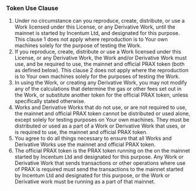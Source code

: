### Token Use Clause

1. Under no circumstance can you reproduce, create, distribute, or use a Work licensed under this License, or any Derivative Work, until the mainnet is started by Incentum Ltd, and designated for this purpose. This clause 1 does not apply where reproduction is to Your own machines solely for the purpose of testing the Work.
2. If you reproduce, create, distribute or use a Work licensed under this License, or any Derivative Work, the Work and/or Derivative Work must use, and be required to use, the mainnet and official PRAX token (both as defined below). This clause 2 does not apply where the reproduction is to Your own machines solely for the purposes of testing the Work.
3. In using the Work, or creating any Derivative Work, you may not modify any of the calculations that determine the gas or other fees set out in the Work, or substitute another token for the official PRAX token, unless specifically stated otherwise.
4. Works and Derivative Works that do not use, or are not required to use, the mainnet and official PRAX token cannot be distributed or used alone, except solely for testing purposes on Your own machines. They must be distributed or used as a part of a Work or Derivative Work that uses, or is required to use, the mainnet and official PRAX token.
5. You agree to do all things necessary to ensure that all Works and Derivative Works use the mainnet and official PRAX token.
6. The official PRAX token is the PRAX token running on the on the mainnet started by Incentum Ltd and designated for this purpose. Any Work or Derivative Work that sends transactions or other operations where use of PRAX is required must send the transactions to the mainnet started by Incentum Ltd and designated for this purpose, or the Work or Derivative work must be running as a part of that mainnet.
